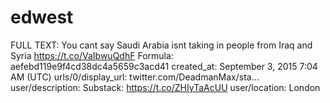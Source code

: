 # edwest

FULL TEXT: You cant say Saudi Arabia isnt taking in people from Iraq and Syria https://t.co/VaIbwuQdhF
Formula: aefebd119e9f4cd38dc4a5659c3acd41
created_at: September 3, 2015 7:04 AM (UTC)
urls/0/display_url: twitter.com/DeadmanMax/sta…
user/description: Substack: https://t.co/ZHIyTaAcUU
user/location: London